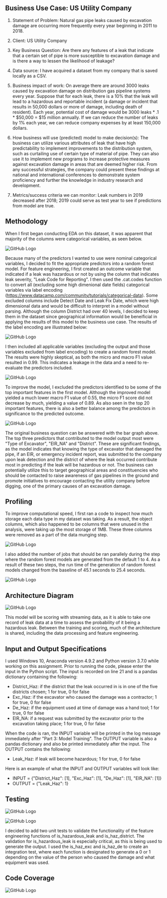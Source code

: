 ## Business Use Case: US Utility Company

1. Statement of Problem: Natural gas pipe leaks caused by excavation damage are occurring more frequently every year beginning in 2011 to 2018. 

2. Client: US Utility Company

3. Key Business Question: Are there any features of a leak that indicate that a certain set of pipe is more susceptible to excavation damage and is there a way to lessen the likelihood of leakage? 

4. Data source: I have acquired a dataset from my company that is saved locally as a CSV. 

5. Business impact of work: On average there are around 3000 leaks caused by excavation damage on distribution gas pipeline systems every year. Suppose that for each leak, there is a 10% that the leak will lead to a hazardous and reportable incident (a damage or incident that results in 50,000 dollars or more of damage, including death of resident). Each year, potential cost of damage would be 3000 leaks * .1 * $50,000 = $15 million annually. If we can reduce the number of leaks by 1% each year, we can reduce company expenses by at least 150,000 dollars. 

6. How business will use (predicted) model to make decision(s): The business can utilize various attributes of leak that have high predictability to implement improvements to the distribution system, such as curtailing use of certain type of material of pipe. They can also use it to implement new programs to increase protective measures against excavation damage in areas that are deemed higher risk. From any successful strategies, the company could present these findings at national and international conferences to demonstrate system proficiency and further the knowledge in industry research and development. 

7. Metrics/success criteria we can monitor: Leak numbers in 2019 decreased after 2018; 2019 could serve as test year to see if predictions from model are true.

## Methodology

When I first began conducting EDA on this dataset, it was apparent that majority of the columns were categorical variables, as seen below. 

![GitHub Logo](https://github.com/UCLA-Stats-404-W21/OYE-AIRI-TAKASHIMA/blob/feature/HW3/hw3_1.png)

Because many of the predictors I wanted to use were nominal categorical variables, I decided to fit the appropriate predictors into a random forest model. For feature engineering, I first created an outcome variable that indicated if a leak was hazardous or not by using the column that indicates leak severity, "Leak Code for Reporting". I then used the .cat.codes function to convert all (excluding some high dimenional date fields) categorical variables via label encoding (https://www.datacamp.com/community/tutorials/categorical-data). Some excluded columns include Detect Date and Leak Fix Date, which were high dimensional data and would be difficult to interpret in a model without parsing. Although the column District had over 40 levels, I decided to keep them in the dataset since geographical information would be beneificial in applying the results of this model to the business use case. The results of the label encoding are illustrated below: 

![GitHub Logo](https://github.com/UCLA-Stats-404-W21/OYE-AIRI-TAKASHIMA/blob/feature/HW3/hw3_2.png)

I then included all applicable variables (excluding the output and those variables excluded from label encoding) to create a random forest model. The results were highly skeptical, as both the micro and macro F1 value resulted in 0.99. This indicates a leakage in the data and a need to re-evaluate the predictors included. 

![GitHub Logo](https://github.com/UCLA-Stats-404-W21/OYE-AIRI-TAKASHIMA/blob/feature/HW3/hw3_3.png)

To improve the model, I excluded the predictors identified to be some of the top important features in the first model. Although the improved model yielded a much lower macro F1 value of 0.55, the micro F1 score did not decrease by much, yielding a value of 0.89. As also seen in the top 20 important features, there is also a better balance among the predictors in significance to the predicted outcome. 

![GitHub Logo](https://github.com/UCLA-Stats-404-W21/OYE-AIRI-TAKASHIMA/blob/feature/HW3/hw3_4.png)

The original business question can be answered with the bar graph above. The top three predictors that contributed to the model output most were "Type of Excavator", "EIR_NA" and "District". These are significant findings, as the model indicates that knowing the type of excavator that damaged the pipe, if an EIR, or emergency incident report, was submitted to the company upon leak detection and the district of where the leak occurred contribute most in predicting if the leak will be hazardous or not. The business can potentially utilize this to target geographical areas and constituencies who should be contacted to raise awareness of gas pipelines in the ground and promote initiatives to encourage contacting the utility company before digging, one of the primary causes of an excavation damage. 

## Profiling

To improve computational speed, I first ran a code to inspect how much storage each data type in my dataset was taking. As a result, the object columns, which also happened to be columns that were unused in the analysis, were taking up the most storage of 1MB. These three columns were removed as a part of the data munging step. 

![GitHub Logo](https://github.com/UCLA-Stats-404-W21/OYE-AIRI-TAKASHIMA/blob/feature/HW4/hw4_1.png)

I also added the number of jobs that should be ran parallely during the step where the random forest models are generated from the default 1 to 4. As a result of these two steps, the run time of the generation of random forest models changed from the baseline of 45.1 seconds to 25.4 seconds. 

![GitHub Logo](https://github.com/UCLA-Stats-404-W21/OYE-AIRI-TAKASHIMA/blob/feature/HW4/hw4_2.png)

## Architecture Diagram

![GitHub Logo](https://github.com/airitoye/excavation-damage/image/hw5_1.png)

This model will be scoring with streaming data, as it is able to take one record of leak data at a time to assess the probability of it being a hazardous leak. Between the training and scoring, much of the architecture is shared, including the data processing and feature engineering. 

## Input and Output Specifications

I used Windows 10, Anaconda version 4.9.2 and Python version 3.7.0 while working on this assignment. Prior to running the code, please enter the input in the Python script. The input is recorded on line 21 and is a pandas dictionary containing the following:

- District_Haz: if the district that the leak occurred in is in one of the five districts chosen; 1 for true, 0 for false
- Exc_Haz: if the excavator who caused the damage was a contractor; 1 for true, 0 for false
- De_Haz: if the equipment used at time of damage was a hand tool; 1 for true, 0 for false
- EIR_NA: if a request was submitted by the excavator prior to the excavation taking place; 1 for true, 0 for false

When the code is ran, the INPUT variable will be printed in the log message immediately after "Part 3: Model Training". The OUTPUT variable is also a pandas dictionary and also be printed immediately after the input. The OUTPUT contains the following:

- Leak_Haz: if leak will become hazardous; 1 for true, 0 for false 

Here is an example of what the INPUT and OUTPUT variables will look like:

- INPUT = {"District_Haz": [1], "Exc_Haz": [1], "De_Haz": [1], "EIR_NA": [1]}
- OUTPUT = {"Leak_Haz": 1}

## Testing

![GitHub Logo](https://github.com/airitoye/excavation-damage/image/hw5_3.png)

![GitHub Logo](https://github.com/airitoye/excavation-damage/image/hw5_4.png)

I decided to add two unit tests to validate the functionality of the feature engineering functions of is_hazardous_leak and is_haz_district. The validation for is_hazardous_leak is especially critical, as this is being used to generate the output. I used the is_haz_exc and is_haz_de to create an integration test, where each function is designated to generate a 0 or 1 depending on the value of the person who caused the damage and what equipment was used. 

## Code Coverage

![GitHub Logo](https://github.com/airitoye/excavation-damage/image/hw5_2.png)